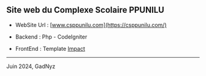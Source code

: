 Site web du Complexe Scolaire PPUNILU
---

* WebSite Url : [www.csppunilu.com](https://csppunilu.com/)

* Backend : Php - CodeIgniter

* FrontEnd : Template [Impact](https://bootstrapMade.com)

---

Juin 2024, GadNyz